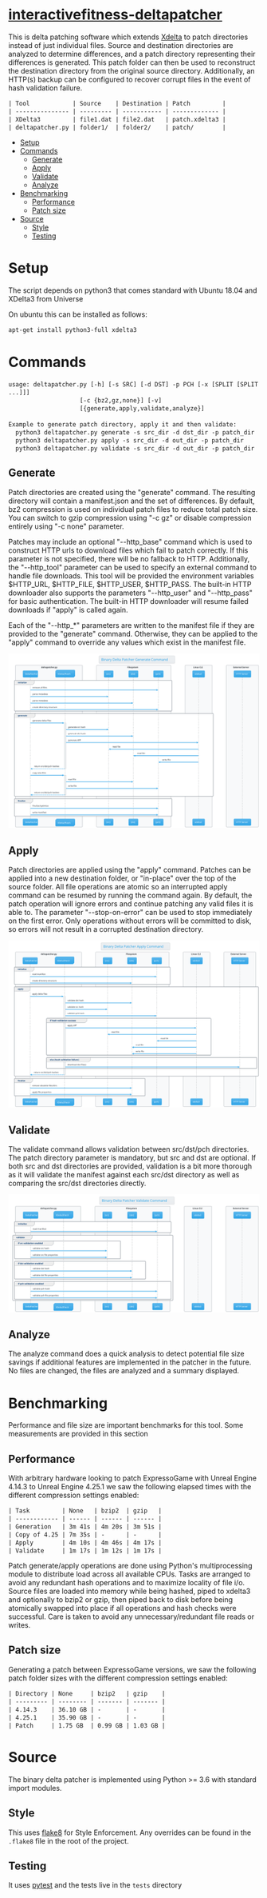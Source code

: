 # [interactivefitness-deltapatcher](README.md) <!-- omit in toc -->


This is delta patching software which extends [Xdelta](http://xdelta.org/) to patch directories instead of just individual files. Source and destination directories are analyzed to determine differences, and a patch directory representing their differences is generated. This patch folder can then be used to reconstruct the destination directory from the original source directory. Additionally, an HTTP(s) backup can be configured to recover corrupt files in the event of hash validation failure.

```
| Tool            | Source    | Destination | Patch         |
| --------------- | --------- | ----------- | ------------- |
| XDelta3         | file1.dat | file2.dat   | patch.xdelta3 |
| deltapatcher.py | folder1/  | folder2/    | patch/        |
```

- [Setup](#setup)
- [Commands](#commands)
  - [Generate](#generate)
  - [Apply](#apply)
  - [Validate](#validate)
  - [Analyze](#analyze)
- [Benchmarking](#benchmarking)
  - [Performance](#performance)
  - [Patch size](#patch-size)
- [Source](#source)
  - [Style](#style)
  - [Testing](#testing)


# Setup

The script depends on python3 that comes standard with Ubuntu 18.04 and XDelta3 from Universe
 
On ubuntu this can be installed as follows:

```bash
apt-get install python3-full xdelta3
```

# Commands

```
usage: deltapatcher.py [-h] [-s SRC] [-d DST] -p PCH [-x [SPLIT [SPLIT ...]]]
                    [-c {bz2,gz,none}] [-v]
                    [{generate,apply,validate,analyze}]

Example to generate patch directory, apply it and then validate:
  python3 deltapatcher.py generate -s src_dir -d dst_dir -p patch_dir
  python3 deltapatcher.py apply -s src_dir -d out_dir -p patch_dir
  python3 deltapatcher.py validate -s src_dir -d out_dir -p patch_dir

```


## Generate

Patch directories are created using the "generate" command. The resulting directory will contain a manifest.json and the set of differences. By default, bz2 compression is used on individual patch files to reduce total patch size. You can switch to gzip compression using "-c gz" or disable compression entirely using "-c none" parameter.

Patches may include an optional "--http_base" command which is used to construct HTTP urls to download files which fail to patch correctly. If this parameter is not specified, there will be no fallback to HTTP. Additionally, the "--http_tool" parameter can be used to specify an external command to handle file downloads. This tool will be provided the environment variables $HTTP_URL, $HTTP_FILE, $HTTP_USER, $HTTP_PASS. The built-in HTTP downloader also supports the parameters "--http_user" and "--http_pass" for basic authentication. The built-in HTTP downloader will resume failed downloads if "apply" is called again. 

Each of the "--http_*" parameters are written to the manifest file if they are provided to the "generate" command. Otherwise, they can be applied to the "apply" command to override any values which exist in the manifest file.

![](docs/generate-sequence.svg)

## Apply

Patch directories are applied using the "apply" command. Patches can be applied into a new destination folder, or "in-place" over the top of the source folder. All file operations are atomic so an interrupted apply command can be resumed by running the command again. By default, the patch operation will ignore errors and continue patching any valid files it is able to. The parameter "--stop-on-error" can be used to stop immediately on the first error. Only operations without errors will be committed to disk, so errors will not result in a corrupted destination directory.

![](docs/apply-sequence.svg)


## Validate

The validate command allows validation between src/dst/pch directories. The patch directory parameter is mandatory, but src and dst are optional. If both src and dst directories are provided, validation is a bit more thorough as it will validate the manifest against each src/dst directory as well as comparing the src/dst directories directly.

![](docs/validate-sequence.svg)


## Analyze

The analyze command does a quick analysis to detect potential file size savings if additional features are implemented in the patcher in the future. No files are changed, the files are analyzed and a summary displayed.


# Benchmarking

Performance and file size are important benchmarks for this tool. Some measurements are provided in this section

## Performance

With arbitrary hardware looking to patch ExpressoGame with Unreal Engine 4.14.3 to Unreal Engine 4.25.1 we saw the following elapsed times with the different compression settings enabled:

```
| Task         | None   | bzip2  | gzip   |
| ------------ | ------ | ------ | ------ |
| Generation   | 3m 41s | 4m 20s | 3m 51s |
| Copy of 4.25 | 7m 35s | -      | -      |
| Apply        | 4m 10s | 4m 46s | 4m 17s |
| Validate     | 1m 17s | 1m 12s | 1m 17s |
```

Patch generate/apply operations are done using Python's multiprocessing module to distribute load across all available CPUs. Tasks are arranged to avoid any redundant hash operations and to maximize locality of file i/o. Source files are loaded into memory while being hashed, piped to xdelta3 and optionally to bzip2 or gzip, then piped back to disk before being atomically swapped into place if all operations and hash checks were successful. Care is taken to avoid any unnecessary/redundant file reads or writes.


## Patch size

Generating a patch between ExpressoGame versions, we saw the following patch folder sizes with the different compression settings enabled:

```
| Directory | None     | bzip2   | gzip    |
| --------- | -------- | ------- | ------- |
| 4.14.3    | 36.10 GB | -       | -       |
| 4.25.1    | 35.90 GB | -       | -       |
| Patch     | 1.75 GB  | 0.99 GB | 1.03 GB |
```

# Source

The binary delta patcher is implemented using Python >= 3.6 with standard import modules.

## Style

This uses [flake8](https://flake8.pycqa.org/en/latest/) for Style Enforcement.
Any overrides can be found in the `.flake8` file in the root of the project.

## Testing

It uses [pytest](https://docs.pytest.org/en/stable/contents.html) and the tests live in the `tests` directory
